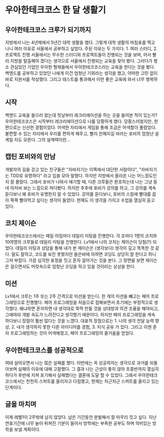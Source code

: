 
# 우아한테크코스 한 달 생활기

## 우아한테크코스 크루가 되기까지
 지방에서 나는 4년제에서 5년간 대학 생활을 했다. 그렇게 대학 생활의 마침표를 찍고 나니 여러 이유로 서울에서 공부하고 싶었다. 주된 이유는 두 가지다. 1. 여러 스터디, 2. 프로젝트 진행
서울에서는 무수한 스터디와 프로젝트들이 진행되는 것을 보며, 어서 빨리 지방을 탈출해야 겠다는 생각으로 서울에서 진행되는 교육을 찾아 봤다. 그러다가 평소 관심있던 기업인 우아한 형제들에서 우아한테크코스라는 교육을 한다는 것을 봤다. 백엔드를 공부하고 있었던 나에게 이건 엄청난 기회라는 생각을 했고, 어떠한 고민 없이 바로 지원서를 작성했다. 그리고 테스트를 통과해서 이런 좋은 교육에 와서 너무 행복하다.

## 시작
 백엔드 교육을 들으러 왔는데 첫날부터 레크리에이션을 하는 곳을 들어본 적이 있는가? 우아한테크코스은 시작부터 레크리에이션으로 나를 당황하게 했다. 당황스러웠지만, 한편으로는 신선한 경험이었다. 어색한 자리에서 게임을 통해 조금은 어색함이 풀렸었다.
 불편할 수 있는 자리에서 우리를 편하게 해주고, 빨리 친해지길 바라는 포비의 엄청난 설계일 지도 모른다. 그의 설계력이란...

## 캡틴 포비와의 만남
 개발자의 길을 걷고 있는 친구들은 "자바지기는 이쪽에서 대단한 사람이다", "자바지기는 TDD로 유명하다" 라고 입을 모아 말했다. 하지만 지방에서 올라온 나는 어느정도인지 잘 몰랐다. 그래서 포비가 나와서 얘기할 때, 다른 크루들은 환호하는데 나는 그냥 동네 아저씨 보는 느낌으로 쳐다봤다.
  하지만 추후에 포비가 강의를 하고, 그 강의를 계속 듣다보니 왜 포비가 유명한지 알 수 있었다. 강의를 듣다보니, 포비의 스킬에 빨대를 꼽아 쪽쪽 빨아먹고 싶다는 생각이 들었다. 현재도 이 생각을 가지고 수업을 열심히 듣고 있다.

## 코치 제이슨
  우아한테크코스에서는 매일 아침마다 데일리 미팅을 진행한다. 각 조마다 1명의 코치와 10여명의 크루들로 데일리 미팅을 진행한다. Lv1에서 나의 코치는 제이슨이 당첨(?) 되었다.
 데일리 미팅과 상담을 통해 내가 본 제이슨은 (생각보다) 생각이 깊고 똑똑한 것 같다. 말도 잘하고, 코드를 보진 못했지만 들은바에 의하면 코딩도 상당히 잘 한다고 하니 그저 부럽다. 가끔 심각한 표정을 짓고 혼자 걸어가는 것을 본다. 그 장면을 보면 제이슨은 걸으면서도 머릿속으로 엄청난 코딩을 하고 있을 것이라는 상상을 한다.

## 미션
 Lv1에서 크루는 1주 또는 2주 간격으로 미션을 받는다. 한 개의 미션을 뺴고는 페어 프로그래밍으로 진행했다.
 페어 프로그래밍을 처음으로 접해보면서 초기에는 부정적으로 생각했다. 왜냐하면 혼자하면 내 생각대로 뚝딱 만들 것을 상대방과 의견 조율을 해야되고, 그에따라 개발 속도가 느려진다고 생각했기 때문이다.
 하지만 페어 프로그래밍을 계속 하다보니 장점이 훨씬 많다는 것을 느꼈다. 대표적 장점으로는 1. 나의 생각 전달 능력 향상, 2. 내가 생각하지 못한 다른 아이디어를 경험, 3. 지식 공유 가 있다.
 그리고 이젠 혼자 프로그래밍하는 것이 어색해졌고, 페어 프로그래밍의 즐거움을 얻었다.

## 우아한테크코스를 성공적으로
 여태 살아오면서 나는 많은 실패를 했다. 이번에는 꼭 성공하자는 생각으로 과거를 되돌아보며 실패의 이유에 대해 고찰했다. 그 결과 나는 근성이 좋지 않아 초중반까지 열심히하다가 후반에 지쳐 포기해서 실패했다는 결론에 도달 할 수 있었다. 그래서 우아한테크코스에서는 천천히 스퍼트를 올리자고 다짐했고, 현재는 차근차근 스퍼트를 올리고 있는 단계이다.

## 글을 마치며
   이제 레벨1이 2주밖에 남지 않았다. 남은 기간동안 분발해서 잘 마무리 짓고 싶다. 지난 연휴기간에 너무 놀아 뒤쳐진 기분이 들어서 방학에는 부족한 공부도 하며 의미있는 방학을 보낼 계획이다.
